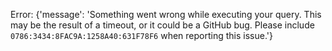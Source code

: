 Error: {'message': 'Something went wrong while executing your query. This may be the result of a timeout, or it could be a GitHub bug. Please include `0786:3434:8FAC9A:1258A40:631F78F6` when reporting this issue.'}
